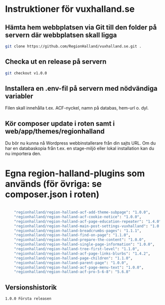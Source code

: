 # Instruktioner för vuxhalland.se


## Hämta hem webbplatsen via Git till den folder på servern där webbplatsen skall ligga

```sh
git clone https://github.com/RegionHalland/vuxhalland.se.git .
```

## Checka ut en release på servern

```sh
git checkout v1.0.0
```

## Installera en .env-fil på servern med nödvändiga variabler
Filen skall innehålla t.ex. ACF-nyckel, namn på databas, hem-url o. dyl. 

## Kör composer update i roten samt i web/app/themes/regionhalland
Du bör nu kunna nå Wordpress webbinstallerare från din sajts URL. Om du har en databaskopia från t.ex. en stage-miljö eller lokal installation kan du nu importera den. 


# Egna region-halland-plugins som används (för övriga: se composer.json i roten)

```sh
    
    "regionhalland/region-halland-acf-add-theme-subpage": "1.0.0",
    "regionhalland/region-halland-acf-cookie-notice": "1.0.0",
    "regionhalland/region-halland-acf-page-education-repeater": "1.4.0",
    "regionhalland/region-halland-main-post-settings-vuxhalland": "1.0.1",
    "regionhalland/region-halland-breadcrumbs-pages": "1.1.1",
    "regionhalland/region-halland-find-on-page": "1.1.0",
    "regionhalland/region-halland-prepare-the-content": "1.0.0",
    "regionhalland/region-halland-single-page-information": "1.0.0",
    "regionhalland/region-halland-tree-first-level": "1.1.0",
    "regionhalland/region-halland-acf-page-links-blurbs": "1.4.2",
    "regionhalland/region-halland-page-children": "1.1.0",
    "regionhalland/region-halland-parent-page": "1.0.0",
    "regionhalland/region-halland-acf-page-menu-text": "1.0.0",
    "regionhalland/region-halland-acf-pro-5-6-8": "5.6.8"
  ```
    
## Versionshistorik
    
    1.0.0 Första releasen

